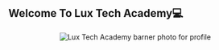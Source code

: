 ## Welcome To Lux Tech Academy💻

<center> 
  <img src="https://github.com/HarunHM/HarunHM/blob/master/S.png" alt="Lux Tech Academy barner photo for profile">
  </center>

